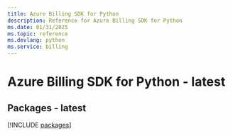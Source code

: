 ```yaml
---
title: Azure Billing SDK for Python
description: Reference for Azure Billing SDK for Python
ms.date: 01/31/2025
ms.topic: reference
ms.devlang: python
ms.service: billing
---
```

# Azure Billing SDK for Python - latest
## Packages - latest
[!INCLUDE [packages](billing-index.md)]